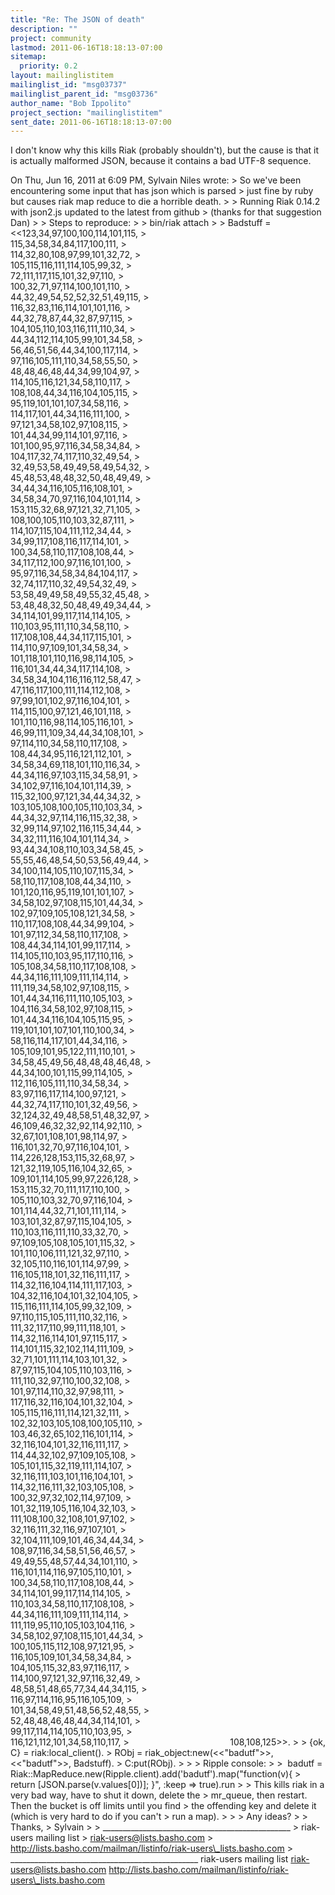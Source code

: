 ```yaml
---
title: "Re: The JSON of death"
description: ""
project: community
lastmod: 2011-06-16T18:18:13-07:00
sitemap:
  priority: 0.2
layout: mailinglistitem
mailinglist_id: "msg03737"
mailinglist_parent_id: "msg03736"
author_name: "Bob Ippolito"
project_section: "mailinglistitem"
sent_date: 2011-06-16T18:18:13-07:00
---
```



I don't know why this kills Riak (probably shouldn't), but the cause
is that it is actually malformed JSON, because it contains a bad UTF-8
sequence.

On Thu, Jun 16, 2011 at 6:09 PM, Sylvain Niles  wrote:
&gt; So we've been encountering some input that has json which is parsed
&gt; just fine by ruby but causes riak map reduce to die a horrible death.
&gt;
&gt; Running Riak 0.14.2 with json2.js updated to the latest from github
&gt; (thanks for that suggestion Dan)
&gt;
&gt; Steps to reproduce:
&gt;
&gt; bin/riak attach
&gt;
&gt; Badstuff = &lt;&lt;123,34,97,100,100,114,101,115,
&gt;                                         115,34,58,34,84,117,100,111,
&gt;                                         114,32,80,108,97,99,101,32,72,
&gt;                                         105,115,116,111,114,105,99,32,
&gt;                                         72,111,117,115,101,32,97,110,
&gt;                                         100,32,71,97,114,100,101,110,
&gt;                                         44,32,49,54,52,52,32,51,49,115,
&gt;                                         116,32,83,116,114,101,101,116,
&gt;                                         44,32,78,87,44,32,87,97,115,
&gt;                                         104,105,110,103,116,111,110,34,
&gt;                                         44,34,112,114,105,99,101,34,58,
&gt;                                         56,46,51,56,44,34,100,117,114,
&gt;                                         97,116,105,111,110,34,58,55,50,
&gt;                                         48,48,46,48,44,34,99,104,97,
&gt;                                         114,105,116,121,34,58,110,117,
&gt;                                         108,108,44,34,116,104,105,115,
&gt;                                         95,119,101,101,107,34,58,116,
&gt;                                         114,117,101,44,34,116,111,100,
&gt;                                         97,121,34,58,102,97,108,115,
&gt;                                         101,44,34,99,114,101,97,116,
&gt;                                         101,100,95,97,116,34,58,34,84,
&gt;                                         104,117,32,74,117,110,32,49,54,
&gt;                                         32,49,53,58,49,49,58,49,54,32,
&gt;                                         45,48,53,48,48,32,50,48,49,49,
&gt;                                         34,44,34,116,105,116,108,101,
&gt;                                         34,58,34,70,97,116,104,101,114,
&gt;                                         153,115,32,68,97,121,32,71,105,
&gt;                                         108,100,105,110,103,32,87,111,
&gt;                                         114,107,115,104,111,112,34,44,
&gt;                                         34,99,117,108,116,117,114,101,
&gt;                                         100,34,58,110,117,108,108,44,
&gt;                                         34,117,112,100,97,116,101,100,
&gt;                                         95,97,116,34,58,34,84,104,117,
&gt;                                         32,74,117,110,32,49,54,32,49,
&gt;                                         53,58,49,49,58,49,55,32,45,48,
&gt;                                         53,48,48,32,50,48,49,49,34,44,
&gt;                                         34,114,101,99,117,114,114,105,
&gt;                                         110,103,95,111,110,34,58,110,
&gt;                                         117,108,108,44,34,117,115,101,
&gt;                                         114,110,97,109,101,34,58,34,
&gt;                                         101,118,101,110,116,98,114,105,
&gt;                                         116,101,34,44,34,117,114,108,
&gt;                                         34,58,34,104,116,116,112,58,47,
&gt;                                         47,116,117,100,111,114,112,108,
&gt;                                         97,99,101,102,97,116,104,101,
&gt;                                         114,115,100,97,121,46,101,118,
&gt;                                         101,110,116,98,114,105,116,101,
&gt;                                         46,99,111,109,34,44,34,108,101,
&gt;                                         97,114,110,34,58,110,117,108,
&gt;                                         108,44,34,95,116,121,112,101,
&gt;                                         34,58,34,69,118,101,110,116,34,
&gt;                                         44,34,116,97,103,115,34,58,91,
&gt;                                         34,102,97,116,104,101,114,39,
&gt;                                         115,32,100,97,121,34,44,34,32,
&gt;                                         103,105,108,100,105,110,103,34,
&gt;                                         44,34,32,97,114,116,115,32,38,
&gt;                                         32,99,114,97,102,116,115,34,44,
&gt;                                         34,32,111,116,104,101,114,34,
&gt;                                         93,44,34,108,110,103,34,58,45,
&gt;                                         55,55,46,48,54,50,53,56,49,44,
&gt;                                         34,100,114,105,110,107,115,34,
&gt;                                         58,110,117,108,108,44,34,110,
&gt;                                         101,120,116,95,119,101,101,107,
&gt;                                         34,58,102,97,108,115,101,44,34,
&gt;                                         102,97,109,105,108,121,34,58,
&gt;                                         110,117,108,108,44,34,99,104,
&gt;                                         101,97,112,34,58,110,117,108,
&gt;                                         108,44,34,114,101,99,117,114,
&gt;                                         114,105,110,103,95,117,110,116,
&gt;                                         105,108,34,58,110,117,108,108,
&gt;                                         44,34,116,111,109,111,114,114,
&gt;                                         111,119,34,58,102,97,108,115,
&gt;                                         101,44,34,116,111,110,105,103,
&gt;                                         104,116,34,58,102,97,108,115,
&gt;                                         101,44,34,116,104,105,115,95,
&gt;                                         119,101,101,107,101,110,100,34,
&gt;                                         58,116,114,117,101,44,34,116,
&gt;                                         105,109,101,95,122,111,110,101,
&gt;                                         34,58,45,49,56,48,48,48,46,48,
&gt;                                         44,34,100,101,115,99,114,105,
&gt;                                         112,116,105,111,110,34,58,34,
&gt;                                         83,97,116,117,114,100,97,121,
&gt;                                         44,32,74,117,110,101,32,49,56,
&gt;                                         32,124,32,49,48,58,51,48,32,97,
&gt;                                         46,109,46,32,32,92,114,92,110,
&gt;                                         32,67,101,108,101,98,114,97,
&gt;                                         116,101,32,70,97,116,104,101,
&gt;                                         114,226,128,153,115,32,68,97,
&gt;                                         121,32,119,105,116,104,32,65,
&gt;                                         109,101,114,105,99,97,226,128,
&gt;                                         153,115,32,70,111,117,110,100,
&gt;                                         105,110,103,32,70,97,116,104,
&gt;                                         101,114,44,32,71,101,111,114,
&gt;                                         103,101,32,87,97,115,104,105,
&gt;                                         110,103,116,111,110,33,32,70,
&gt;                                         97,109,105,108,105,101,115,32,
&gt;                                         101,110,106,111,121,32,97,110,
&gt;                                         32,105,110,116,101,114,97,99,
&gt;                                         116,105,118,101,32,116,111,117,
&gt;                                         114,32,116,104,114,111,117,103,
&gt;                                         104,32,116,104,101,32,104,105,
&gt;                                         115,116,111,114,105,99,32,109,
&gt;                                         97,110,115,105,111,110,32,116,
&gt;                                         111,32,117,110,99,111,118,101,
&gt;                                         114,32,116,114,101,97,115,117,
&gt;                                         114,101,115,32,102,114,111,109,
&gt;                                         32,71,101,111,114,103,101,32,
&gt;                                         87,97,115,104,105,110,103,116,
&gt;                                         111,110,32,97,110,100,32,108,
&gt;                                         101,97,114,110,32,97,98,111,
&gt;                                         117,116,32,116,104,101,32,104,
&gt;                                         105,115,116,111,114,121,32,111,
&gt;                                         102,32,103,105,108,100,105,110,
&gt;                                         103,46,32,65,102,116,101,114,
&gt;                                         32,116,104,101,32,116,111,117,
&gt;                                         114,44,32,102,97,109,105,108,
&gt;                                         105,101,115,32,119,111,114,107,
&gt;                                         32,116,111,103,101,116,104,101,
&gt;                                         114,32,116,111,32,103,105,108,
&gt;                                         100,32,97,32,102,114,97,109,
&gt;                                         101,32,119,105,116,104,32,103,
&gt;                                         111,108,100,32,108,101,97,102,
&gt;                                         32,116,111,32,116,97,107,101,
&gt;                                         32,104,111,109,101,46,34,44,34,
&gt;                                         108,97,116,34,58,51,56,46,57,
&gt;                                         49,49,55,48,57,44,34,101,110,
&gt;                                         116,101,114,116,97,105,110,101,
&gt;                                         100,34,58,110,117,108,108,44,
&gt;                                         34,114,101,99,117,114,114,105,
&gt;                                         110,103,34,58,110,117,108,108,
&gt;                                         44,34,116,111,109,111,114,114,
&gt;                                         111,119,95,110,105,103,104,116,
&gt;                                         34,58,102,97,108,115,101,44,34,
&gt;                                         100,105,115,112,108,97,121,95,
&gt;                                         116,105,109,101,34,58,34,84,
&gt;                                         104,105,115,32,83,97,116,117,
&gt;                                         114,100,97,121,32,97,116,32,49,
&gt;                                         48,58,51,48,65,77,34,44,34,115,
&gt;                                         116,97,114,116,95,116,105,109,
&gt;                                         101,34,58,49,51,48,56,52,48,55,
&gt;                                         52,48,48,46,48,44,34,114,101,
&gt;                                         99,117,114,114,105,110,103,95,
&gt;                                         116,121,112,101,34,58,110,117,
&gt;                                         108,108,125&gt;&gt;.
&gt;
&gt; {ok, C} = riak:local\_client().
&gt; RObj = riak\_object:new(&lt;&lt;"badutf"&gt;&gt;, &lt;&lt;"badutf"&gt;&gt;, Badstuff).
&gt; C:put(RObj).
&gt;
&gt;
&gt; Ripple console:
&gt;
&gt;  badutf = Riak::MapReduce.new(Ripple.client).add('badutf').map("function(v){
&gt; return [JSON.parse(v.values[0])]; }", :keep =&gt; true).run
&gt;
&gt; This kills riak in a very bad way, have to shut it down, delete the
&gt; mr\_queue, then restart. Then the bucket is off limits until you find
&gt; the offending key and delete it (which is very hard to do if you can't
&gt; run a map).
&gt;
&gt;
&gt; Any ideas?
&gt;
&gt; Thanks,
&gt; Sylvain
&gt;
&gt; \_\_\_\_\_\_\_\_\_\_\_\_\_\_\_\_\_\_\_\_\_\_\_\_\_\_\_\_\_\_\_\_\_\_\_\_\_\_\_\_\_\_\_\_\_\_\_
&gt; riak-users mailing list
&gt; riak-users@lists.basho.com
&gt; http://lists.basho.com/mailman/listinfo/riak-users\_lists.basho.com
&gt;
\_\_\_\_\_\_\_\_\_\_\_\_\_\_\_\_\_\_\_\_\_\_\_\_\_\_\_\_\_\_\_\_\_\_\_\_\_\_\_\_\_\_\_\_\_\_\_
riak-users mailing list
riak-users@lists.basho.com
http://lists.basho.com/mailman/listinfo/riak-users\_lists.basho.com


